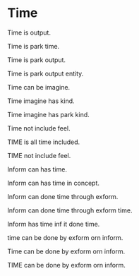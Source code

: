 # Time

Time is output.

Time is park time.

Time is park output.

Time is park output entity.

Time can be imagine.

Time imagine has kind.

Time imagine has park kind.

Time not include feel.

TIME is all time included.

TIME not include feel.

Inform can has time.

Inform can has time in concept.

Inform can done time through exform.

Inform can done time through exform time.

Inform has time inf it done time.

time can be done by exform orn inform.

Time can be done by exform orn inform. 

TIME can be done by exform orn inform.